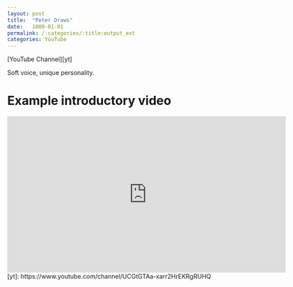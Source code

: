 ```yaml
---
layout: post
title:  "Peter Draws"
date:   1000-01-01
permalink: /:categories/:title:output_ext
categories: YouTube
---
```


<script src="https://apis.google.com/js/platform.js"></script>
<div class="g-ytsubscribe" data-channelid="UCGtGTAa-xarr2HrEKRgRUHQ" data-layout="full" data-count="default"></div>
[YouTube Channel][yt]
<!-- <br/><br/> -->

Soft voice, unique personality.

Example introductory video
===
<iframe id='ivplayer' type='text/html' width='640' height='360'       src='https://www.invidio.us/embed/Y0mB3GxPyhg?' frameborder='0'></iframe>
[yt]: https://www.youtube.com/channel/UCGtGTAa-xarr2HrEKRgRUHQ 

